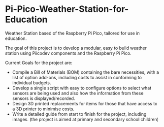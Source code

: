 # Pi-Pico-Weather-Station-for-Education
Weather Station based of the Raspberry Pi Pico, tailored for use in education.

The goal of this project is to develop a modular, easy to build weather station using Piicodev components and the Raspberry Pi Pico.

Current Goals for the project are:
- Compile a Bill of Materials (BOM) containing the bare necessities, with a list of option add-ons, including costs to assist in conforming to individual budgets.
- Develop a single script with easy to configure options to select what sensors are being used and also how the information from these sensors is displayed/recorded.
- Design 3D printed replacements for items for those that have access to a 3D printer to minimise costs.
- Write a detailed guide from start to finish for the project, including images. (the project is aimed at primary and secondary school children)

